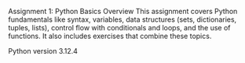 Assignment 1: Python Basics Overview This assignment covers Python fundamentals like syntax, variables, data structures (sets, dictionaries, tuples, lists), control flow with conditionals and loops, and the use of functions. It also includes exercises that combine these topics.

Python version 3.12.4
